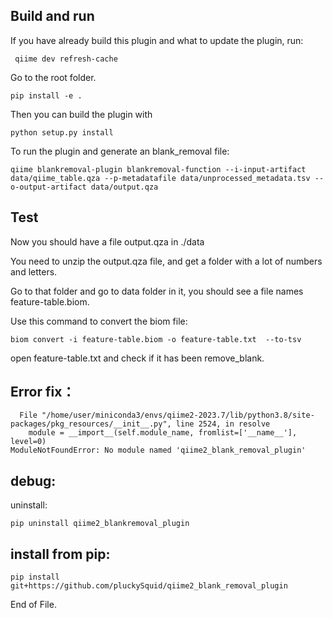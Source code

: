 

## Build and run
If you have already build this plugin and what to update the plugin, run:
```
 qiime dev refresh-cache
```

Go to the root folder.
```
pip install -e .
```

Then you can build the plugin with 
```
python setup.py install
```

To run the plugin and generate an blank_removal file:

```
qiime blankremoval-plugin blankremoval-function --i-input-artifact data/qiime_table.qza --p-metadatafile data/unprocessed_metadata.tsv --o-output-artifact data/output.qza
```

## Test


Now you should have a file output.qza in ./data

You need to unzip the output.qza file, and get a folder with a lot of numbers and letters.

Go to that folder and go to data folder in it, you should see a file names feature-table.biom.

Use this command to convert the biom file:
```
biom convert -i feature-table.biom -o feature-table.txt  --to-tsv
```

open feature-table.txt and check if it has been remove_blank.

## Error fix：
```
  File "/home/user/miniconda3/envs/qiime2-2023.7/lib/python3.8/site-packages/pkg_resources/__init__.py", line 2524, in resolve
    module = __import__(self.module_name, fromlist=['__name__'], level=0)
ModuleNotFoundError: No module named 'qiime2_blank_removal_plugin'
```

## debug:
uninstall:
```
pip uninstall qiime2_blankremoval_plugin
```

## install from pip:
```
pip install git+https://github.com/pluckySquid/qiime2_blank_removal_plugin
```
End of File.
